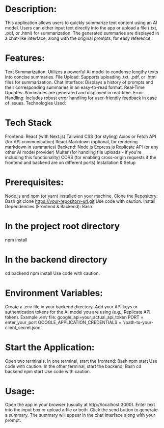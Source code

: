 # Description:
This application allows users to quickly summarize text content using an AI model. Users can either input text directly into the app or upload a file (.txt, .pdf, or .html) for summarization. The generated summaries are displayed in a chat-like interface, along with the original prompts, for easy reference.

# Features:
Text Summarization: Utilizes a powerful AI model to condense lengthy texts into concise summaries.
File Upload: Supports uploading .txt, .pdf, or .html files for summarization.
Chat Interface: Displays a history of prompts and their corresponding summaries in an easy-to-read format.
Real-Time Updates: Summaries are generated and displayed in real-time.
Error Handling: Includes robust error handling for user-friendly feedback in case of issues.
Technologies Used:
# Tech Stack
Frontend:
React (with Next.js)
Tailwind CSS (for styling)
Axios or Fetch API (for API communication)
React Markdown (optional, for rendering markdown in summaries)
Backend:
Node.js
Express.js
Replicate API (or any other AI model provider)
Multer (for handling file uploads - if you're including this functionality)
CORS (for enabling cross-origin requests if the frontend and backend are on different ports)
Installation & Setup

# Prerequisites:
Node.js and npm (or yarn) installed on your machine.
Clone the Repository:
Bash
git clone https://your-repository-url.git
Use code with caution.
Install Dependencies (Frontend & Backend):
Bash
# In the project root directory
npm install   
# In the backend directory 
cd backend
npm install 
Use code with caution.

# Environment Variables:
Create a .env file in your backend directory.
Add your API keys or authentication tokens for the AI model you are using (e.g., Replicate API token).
Example .env file:
google_api=your_actual_api_token
PORT = enter_your_port
GOOGLE_APPLICATION_CREDENTIALS = '/path-to-your-client_secret.json'

# Start the Application:
Open two terminals.
In one terminal, start the frontend:
Bash
npm start 
Use code with caution.
In the other terminal, start the backend:
Bash
cd backend
npm start
Use code with caution.

# Usage:
Open the app in your browser (usually at http://localhost:3000).
Enter text into the input box or upload a file or both.
Click the send button to generate a summary.
The summary will appear in the chat interface along with your prompt.
